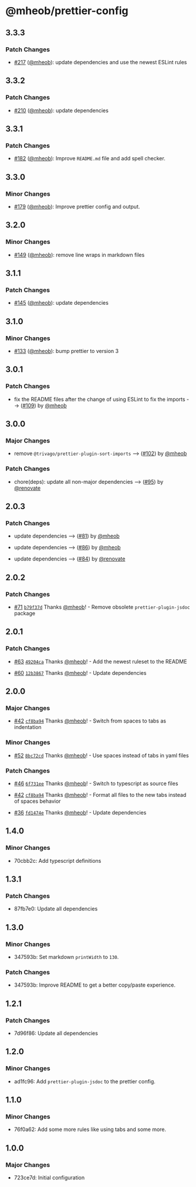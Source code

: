 # @mheob/prettier-config

## 3.3.3

### Patch Changes

- [#217](https://github.com/mheob/config/pull/217) ([@mheob](https://github.com/mheob)): update dependencies and use the newest ESLint rules

## 3.3.2

### Patch Changes

- [#210](https://github.com/mheob/config/pull/210) ([@mheob](https://github.com/mheob)): update dependencies

## 3.3.1

### Patch Changes

- [#182](https://github.com/mheob/config/pull/182) ([@mheob](https://github.com/mheob)): Improve `README.md` file and add spell checker.

## 3.3.0

### Minor Changes

- [#179](https://github.com/mheob/config/pull/179) ([@mheob](https://github.com/mheob)): Improve prettier config and output.

## 3.2.0

### Minor Changes

- [#149](https://github.com/mheob/config/pull/149) ([@mheob](https://github.com/mheob)): remove line wraps in markdown files

## 3.1.1

### Patch Changes

- [#145](https://github.com/mheob/config/pull/145) ([@mheob](https://github.com/mheob)): update dependencies

## 3.1.0

### Minor Changes

- [#133](https://github.com/mheob/config/pull/133) ([@mheob](https://github.com/mheob)): bump prettier to version 3

## 3.0.1

### Patch Changes

- fix the README files after the change of using ESLint to fix the imports --> ([#109](https://github.com/mheob/config/pull/109)) by [@mheob](https://github.com/mheob)

## 3.0.0

### Major Changes

- remove `@trivago/prettier-plugin-sort-imports` --> ([#102](https://github.com/mheob/config/pull/102)) by [@mheob](https://github.com/mheob)

### Patch Changes

- chore(deps): update all non-major dependencies --> ([#95](https://github.com/mheob/config/pull/95)) by [@renovate](https://github.com/apps/renovate)

## 2.0.3

### Patch Changes

- update dependencies --> ([#81](https://github.com/mheob/config/pull/81)) by [@mheob](https://github.com/mheob)

- update dependencies --> ([#86](https://github.com/mheob/config/pull/86)) by [@mheob](https://github.com/mheob)

- update dependencies --> ([#84](https://github.com/mheob/config/pull/84)) by [@renovate](https://github.com/apps/renovate)

## 2.0.2

### Patch Changes

- [#71](https://github.com/mheob/config/pull/71) [`b79f37d`](https://github.com/mheob/config/commit/b79f37d8ede49c113938fa72389ce2277485ccbb) Thanks [@mheob](https://github.com/mheob)! - Remove obsolete `prettier-plugin-jsdoc` package

## 2.0.1

### Patch Changes

- [#63](https://github.com/mheob/config/pull/63) [`49204ca`](https://github.com/mheob/config/commit/49204ca26b3c0b1d4efa11f7f3ef06166fbe8873) Thanks [@mheob](https://github.com/mheob)! - Add the newest ruleset to the README

- [#60](https://github.com/mheob/config/pull/60) [`12b3867`](https://github.com/mheob/config/commit/12b38679f9fa123e20e634932ae1c8e277421464) Thanks [@mheob](https://github.com/mheob)! - Update dependencies

## 2.0.0

### Major Changes

- [#42](https://github.com/mheob/config/pull/42) [`cf8ba94`](https://github.com/mheob/config/commit/cf8ba94f23489673593eb101dcab47af445054a0) Thanks [@mheob](https://github.com/mheob)! - Switch from spaces to tabs as indentation

### Minor Changes

- [#52](https://github.com/mheob/config/pull/52) [`8bc72cd`](https://github.com/mheob/config/commit/8bc72cd4844ce2e7bb224a00dbaf7117efd81269) Thanks [@mheob](https://github.com/mheob)! - Use spaces instead of tabs in yaml files

### Patch Changes

- [#46](https://github.com/mheob/config/pull/46) [`6f731ee`](https://github.com/mheob/config/commit/6f731eeba2c6cf3f8e8ce896e19069bc88d45557) Thanks [@mheob](https://github.com/mheob)! - Switch to typescript as source files

- [#42](https://github.com/mheob/config/pull/42) [`cf8ba94`](https://github.com/mheob/config/commit/cf8ba94f23489673593eb101dcab47af445054a0) Thanks [@mheob](https://github.com/mheob)! - Format all files to the new tabs instead of spaces behavior

- [#36](https://github.com/mheob/config/pull/36) [`fd1474e`](https://github.com/mheob/config/commit/fd1474e0bcb9d6495a53358b4da62ec7d4754994) Thanks [@mheob](https://github.com/mheob)! - Update dependencies

## 1.4.0

### Minor Changes

- 70cbb2c: Add typescript definitions

## 1.3.1

### Patch Changes

- 87fb7e0: Update all dependencies

## 1.3.0

### Minor Changes

- 347593b: Set markdown `printWidth` to `130`.

### Patch Changes

- 347593b: Improve README to get a better copy/paste experience.

## 1.2.1

### Patch Changes

- 7d96f86: Update all dependencies

## 1.2.0

### Minor Changes

- ad1fc96: Add `prettier-plugin-jsdoc` to the prettier config.

## 1.1.0

### Minor Changes

- 76f0a62: Add some more rules like using tabs and some more.

## 1.0.0

### Major Changes

- 723ce7d: Initial configuration
